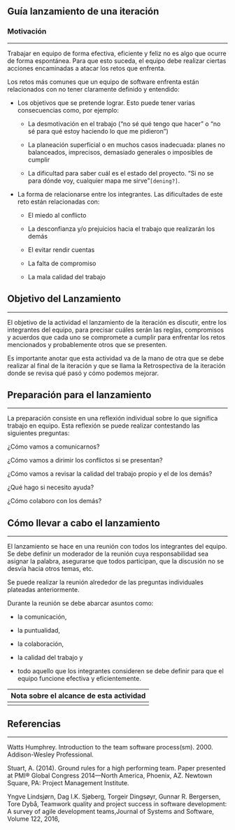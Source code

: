 ## Guía lanzamiento de una iteración 

 

### Motivación 
---

Trabajar en equipo de forma efectiva, eficiente y feliz no es algo que ocurre de forma espontánea. Para que esto suceda, el equipo debe realizar ciertas acciones encaminadas a atacar los retos que enfrenta.  

Los retos más comunes que un equipo de software enfrenta están relacionados con no tener claramente definido y entendido: 

*   Los objetivos que se pretende lograr. Esto puede tener varias consecuencias como, por ejemplo:  

    *   La desmotivación en el trabajo (“no sé qué tengo que hacer” o “no sé para qué estoy haciendo lo que me pidieron”)   

    *   La planeación superficial o en muchos casos inadecuada: planes no balanceados, imprecisos, demasiado generales o imposibles de cumplir 

    *    La dificultad para saber cuál es el estado del proyecto. “Si no se para dónde voy, cualquier mapa me sirve”`[dening?]`. 

* La forma de relacionarse entre los integrantes. Las dificultades de este reto están relacionadas con: 

   *    El miedo al conflicto 

   *    La desconfianza y/o prejuicios hacia el trabajo que realizarán los demás 

   *    El evitar rendir cuentas 

   *    La falta de compromiso  

   *    La mala calidad del trabajo 

## Objetivo del Lanzamiento 
---

El objetivo de la actividad el lanzamiento de la iteración es discutir, entre los integrantes del equipo, para precisar cuáles serán las reglas, compromisos y acuerdos que cada uno se compromete a cumplir para enfrentar los retos mencionados y probablemente otros que se presenten.  

Es importante anotar que esta actividad va de la mano de otra que se debe realizar al final de la iteración y que se llama la Retrospectiva de la iteración donde se revisa qué pasó y cómo podemos mejorar.  

## Preparación para el lanzamiento 
---

La preparación consiste en una reflexión individual sobre lo que significa trabajo en equipo. Esta reflexión se puede realizar contestando las siguientes preguntas: 

¿Cómo vamos a comunicarnos? 

¿Cómo vamos a dirimir los conflictos si se presentan? 

¿Cómo vamos a revisar la calidad del trabajo propio y el de los demás? 

¿Qué hago si necesito ayuda?  

¿Cómo colaboro con los demás? 

## Cómo llevar a cabo el lanzamiento 
---

 

El lanzamiento se hace en una reunión con todos los integrantes del equipo. Se debe definir un moderador de la reunión cuya responsabilidad sea asignar la palabra, asegurarse que todos participan, que la discusión no se desvía hacia otros temas, etc. 

Se puede realizar la reunión alrededor de las preguntas individuales plateadas anteriormente.  

Durante la reunión se debe abarcar asuntos como: 

   *  la comunicación,  

   *  la puntualidad,  

   *  la colaboración,  

   *  la calidad del trabajo y  

   *  todo aquello que los integrantes consideren se debe definir para que el equipo funcione efectiva y eficientemente. 

 | Nota sobre el alcance de esta actividad |
 | --------------------------------------- |
 |                                         |

## Referencias 
---

 

Watts Humphrey.  Introduction to the team software process(sm). 2000. Addison-Wesley Professional. 

Stuart, A. (2014). Ground rules for a high performing team. Paper presented at PMI® Global Congress 2014—North America, Phoenix, AZ. Newtown Square, PA: Project Management Institute. 

Yngve Lindsjørn, Dag I.K. Sjøberg, Torgeir Dingsøyr, Gunnar R. Bergersen, Tore Dybå, Teamwork quality and project success in software development: A survey of agile development teams,Journal of Systems and Software, Volume 122, 2016, 

 